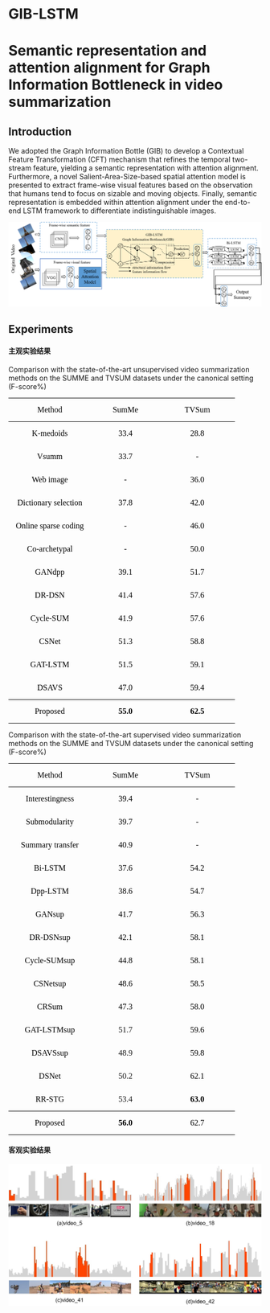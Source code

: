 # GIB-LSTM
# Semantic representation and attention alignment for Graph Information Bottleneck in video summarization  

## Introduction

We adopted the Graph Information Bottle (GIB) to develop a Contextual Feature Transformation (CFT)  mechanism that refines the temporal two-stream feature, yielding a semantic representation with attention alignment. Furthermore, a novel Salient-Area-Size-based spatial attention model is presented to extract frame-wise visual features based on the observation that humans tend to focus on sizable and moving objects. Finally, semantic representation is embedded within attention alignment under the end-to-end LSTM framework to differentiate indistinguishable images.

![](https://github.com/wangrui91/GIB-LSTM/blob/main/images/GIB-LSTM.png)

##  Experiments
#### 主观实验结果
Comparison with the state-of-the-art unsupervised video summarization methods on the SUMME and TVSUM datasets under the canonical setting  (F-score%)

<table class=MsoTableGrid border=1 cellspacing=0 cellpadding=0
 style='border-collapse:collapse;border:none;mso-border-alt:solid windowtext .5pt;
 mso-yfti-tbllook:1184;mso-padding-alt:0cm 5.4pt 0cm 5.4pt'>
 <tr style='mso-yfti-irow:0;mso-yfti-firstrow:yes'>
  <td width=150 valign=top style='width:112.8pt;border-top:solid windowtext 1.0pt;
  border-left:none;border-bottom:solid windowtext 1.0pt;border-right:none;
  mso-border-top-alt:solid windowtext 1.0pt;mso-border-bottom-alt:solid windowtext .75pt;
  padding:0cm 5.4pt 0cm 5.4pt'>
  <p class=MsoNormal align=center style='text-align:center;mso-pagination:widow-orphan'><span
  lang=EN-US style='font-size:12.0pt;font-family:"Times New Roman",serif;
  mso-fareast-font-family:CMR8;color:black;mso-font-kerning:0pt;mso-bidi-language:
  AR'>Method<o:p></o:p></span></p>
  </td>
  <td width=122 valign=top style='width:91.5pt;border-top:solid windowtext 1.0pt;
  border-left:none;border-bottom:solid windowtext 1.0pt;border-right:none;
  mso-border-top-alt:solid windowtext 1.0pt;mso-border-bottom-alt:solid windowtext .75pt;
  padding:0cm 5.4pt 0cm 5.4pt'>
  <p class=MsoNormal align=center style='text-align:center;mso-pagination:widow-orphan'><span
  class=SpellE><span lang=EN-US style='font-size:12.0pt;font-family:"Times New Roman",serif;
  mso-fareast-font-family:CMR8;color:black;mso-font-kerning:0pt;mso-bidi-language:
  AR'>SumMe</span></span><span lang=EN-US style='font-size:12.0pt;font-family:
  "Times New Roman",serif;mso-fareast-font-family:CMR8;color:black;mso-font-kerning:
  0pt;mso-bidi-language:AR'><o:p></o:p></span></p>
  </td>
  <td width=135 valign=top style='width:101.5pt;border-top:solid windowtext 1.0pt;
  border-left:none;border-bottom:solid windowtext 1.0pt;border-right:none;
  mso-border-top-alt:solid windowtext 1.0pt;mso-border-bottom-alt:solid windowtext .75pt;
  padding:0cm 5.4pt 0cm 5.4pt'>
  <p class=MsoNormal align=center style='text-align:center;mso-pagination:widow-orphan'><span
  class=SpellE><span lang=EN-US style='font-size:12.0pt;font-family:"Times New Roman",serif;
  mso-fareast-font-family:CMR8;color:black;mso-font-kerning:0pt;mso-bidi-language:
  AR'>TVSum</span></span><span lang=EN-US style='font-size:12.0pt;font-family:
  "Times New Roman",serif;mso-fareast-font-family:CMR8;color:black;mso-font-kerning:
  0pt;mso-bidi-language:AR'><o:p></o:p></span></p>
  </td>
 </tr>
 <tr style='mso-yfti-irow:1'>
  <td width=150 valign=top style='width:112.8pt;border:none;mso-border-top-alt:
  solid windowtext .75pt;padding:0cm 5.4pt 0cm 5.4pt'>
  <p class=MsoNormal align=center style='text-align:center;mso-pagination:widow-orphan'><span
  lang=EN-US style='font-size:12.0pt;font-family:"Times New Roman",serif;
  mso-fareast-font-family:CMR8;color:black;mso-font-kerning:0pt;mso-bidi-language:
  AR'>K-<span class=SpellE>medoids</span> <o:p></o:p></span></p>
  </td>
  <td width=122 valign=top style='width:91.5pt;border:none;mso-border-top-alt:
  solid windowtext .75pt;padding:0cm 5.4pt 0cm 5.4pt'>
  <p class=MsoNormal align=center style='text-align:center;mso-pagination:widow-orphan'><span
  lang=EN-US style='font-size:12.0pt;font-family:"Times New Roman",serif;
  mso-fareast-font-family:CMR8;color:black;mso-font-kerning:0pt;mso-bidi-language:
  AR'>33.4<o:p></o:p></span></p>
  </td>
  <td width=135 valign=top style='width:101.5pt;border:none;mso-border-top-alt:
  solid windowtext .75pt;padding:0cm 5.4pt 0cm 5.4pt'>
  <p class=MsoNormal align=center style='text-align:center;mso-pagination:widow-orphan'><span
  lang=EN-US style='font-size:12.0pt;font-family:"Times New Roman",serif;
  mso-fareast-font-family:CMR8;color:black;mso-font-kerning:0pt;mso-bidi-language:
  AR'>28.8<o:p></o:p></span></p>
  </td>
 </tr>
 <tr style='mso-yfti-irow:2'>
  <td width=150 valign=top style='width:112.8pt;border:none;padding:0cm 5.4pt 0cm 5.4pt'>
  <p class=MsoNormal align=center style='text-align:center;mso-pagination:widow-orphan'><span
  class=SpellE><span lang=EN-US style='font-size:12.0pt;font-family:"Times New Roman",serif;
  mso-fareast-font-family:CMR8;color:black;mso-font-kerning:0pt;mso-bidi-language:
  AR'>Vsumm</span></span><span lang=EN-US style='font-size:12.0pt;font-family:
  "Times New Roman",serif;mso-fareast-font-family:CMR8;color:black;mso-font-kerning:
  0pt;mso-bidi-language:AR'><o:p></o:p></span></p>
  </td>
  <td width=122 valign=top style='width:91.5pt;border:none;padding:0cm 5.4pt 0cm 5.4pt'>
  <p class=MsoNormal align=center style='text-align:center;mso-pagination:widow-orphan'><span
  lang=EN-US style='font-size:12.0pt;font-family:"Times New Roman",serif;
  mso-fareast-font-family:CMR8;color:black;mso-font-kerning:0pt;mso-bidi-language:
  AR'>33.7<o:p></o:p></span></p>
  </td>
  <td width=135 valign=top style='width:101.5pt;border:none;padding:0cm 5.4pt 0cm 5.4pt'>
  <p class=MsoNormal align=center style='text-align:center;mso-pagination:widow-orphan'><span
  lang=EN-US style='font-size:12.0pt;font-family:"Times New Roman",serif;
  mso-fareast-font-family:CMR8;color:black;mso-font-kerning:0pt;mso-bidi-language:
  AR'>-<o:p></o:p></span></p>
  </td>
 </tr>
 <tr style='mso-yfti-irow:3'>
  <td width=150 valign=top style='width:112.8pt;border:none;padding:0cm 5.4pt 0cm 5.4pt'>
  <p class=MsoNormal align=center style='text-align:center;mso-pagination:widow-orphan'><span
  lang=EN-US style='font-size:12.0pt;font-family:"Times New Roman",serif;
  mso-fareast-font-family:CMR8;color:black;mso-font-kerning:0pt;mso-bidi-language:
  AR'>Web image<o:p></o:p></span></p>
  </td>
  <td width=122 valign=top style='width:91.5pt;border:none;padding:0cm 5.4pt 0cm 5.4pt'>
  <p class=MsoNormal align=center style='text-align:center;mso-pagination:widow-orphan'><span
  lang=EN-US style='font-size:12.0pt;font-family:"Times New Roman",serif;
  mso-fareast-font-family:CMR8;color:black;mso-font-kerning:0pt;mso-bidi-language:
  AR'>-<o:p></o:p></span></p>
  </td>
  <td width=135 valign=top style='width:101.5pt;border:none;padding:0cm 5.4pt 0cm 5.4pt'>
  <p class=MsoNormal align=center style='text-align:center;mso-pagination:widow-orphan'><span
  lang=EN-US style='font-size:12.0pt;font-family:"Times New Roman",serif;
  mso-fareast-font-family:CMR8;color:black;mso-font-kerning:0pt;mso-bidi-language:
  AR'>36.0<o:p></o:p></span></p>
  </td>
 </tr>
 <tr style='mso-yfti-irow:4'>
  <td width=150 valign=top style='width:112.8pt;border:none;padding:0cm 5.4pt 0cm 5.4pt'>
  <p class=MsoNormal align=center style='text-align:center;mso-pagination:widow-orphan'><span
  lang=EN-US style='font-size:12.0pt;font-family:"Times New Roman",serif;
  mso-fareast-font-family:CMR8;color:black;mso-font-kerning:0pt;mso-bidi-language:
  AR'>Dictionary selection<o:p></o:p></span></p>
  </td>
  <td width=122 valign=top style='width:91.5pt;border:none;padding:0cm 5.4pt 0cm 5.4pt'>
  <p class=MsoNormal align=center style='text-align:center;mso-pagination:widow-orphan'><span
  lang=EN-US style='font-size:12.0pt;font-family:"Times New Roman",serif;
  mso-fareast-font-family:CMR8;color:black;mso-font-kerning:0pt;mso-bidi-language:
  AR'>37.8<o:p></o:p></span></p>
  </td>
  <td width=135 valign=top style='width:101.5pt;border:none;padding:0cm 5.4pt 0cm 5.4pt'>
  <p class=MsoNormal align=center style='text-align:center;mso-pagination:widow-orphan'><span
  lang=EN-US style='font-size:12.0pt;font-family:"Times New Roman",serif;
  mso-fareast-font-family:CMR8;color:black;mso-font-kerning:0pt;mso-bidi-language:
  AR'>42.0<o:p></o:p></span></p>
  </td>
 </tr>
 <tr style='mso-yfti-irow:5'>
  <td width=150 valign=top style='width:112.8pt;border:none;padding:0cm 5.4pt 0cm 5.4pt'>
  <p class=MsoNormal align=center style='text-align:center;mso-pagination:widow-orphan'><span
  lang=EN-US style='font-size:12.0pt;font-family:"Times New Roman",serif;
  mso-fareast-font-family:CMR8;color:black;mso-font-kerning:0pt;mso-bidi-language:
  AR'>Online sparse coding<o:p></o:p></span></p>
  </td>
  <td width=122 valign=top style='width:91.5pt;border:none;padding:0cm 5.4pt 0cm 5.4pt'>
  <p class=MsoNormal align=center style='text-align:center;mso-pagination:widow-orphan'><span
  lang=EN-US style='font-size:12.0pt;font-family:"Times New Roman",serif;
  mso-fareast-font-family:CMR8;color:black;mso-font-kerning:0pt;mso-bidi-language:
  AR'>-<o:p></o:p></span></p>
  </td>
  <td width=135 valign=top style='width:101.5pt;border:none;padding:0cm 5.4pt 0cm 5.4pt'>
  <p class=MsoNormal align=center style='text-align:center;mso-pagination:widow-orphan'><span
  lang=EN-US style='font-size:12.0pt;font-family:"Times New Roman",serif;
  mso-fareast-font-family:CMR8;color:black;mso-font-kerning:0pt;mso-bidi-language:
  AR'>46.0<o:p></o:p></span></p>
  </td>
 </tr>
 <tr style='mso-yfti-irow:6'>
  <td width=150 valign=top style='width:112.8pt;border:none;padding:0cm 5.4pt 0cm 5.4pt'>
  <p class=MsoNormal align=center style='text-align:center;mso-pagination:widow-orphan'><span
  lang=EN-US style='font-size:12.0pt;font-family:"Times New Roman",serif;
  mso-fareast-font-family:CMR8;color:black;mso-font-kerning:0pt;mso-bidi-language:
  AR'>Co-archetypal<o:p></o:p></span></p>
  </td>
  <td width=122 valign=top style='width:91.5pt;border:none;padding:0cm 5.4pt 0cm 5.4pt'>
  <p class=MsoNormal align=center style='text-align:center;mso-pagination:widow-orphan'><span
  lang=EN-US style='font-size:12.0pt;font-family:"Times New Roman",serif;
  mso-fareast-font-family:CMR8;color:black;mso-font-kerning:0pt;mso-bidi-language:
  AR'>-<o:p></o:p></span></p>
  </td>
  <td width=135 valign=top style='width:101.5pt;border:none;padding:0cm 5.4pt 0cm 5.4pt'>
  <p class=MsoNormal align=center style='text-align:center;mso-pagination:widow-orphan'><span
  lang=EN-US style='font-size:12.0pt;font-family:"Times New Roman",serif;
  mso-fareast-font-family:CMR8;color:black;mso-font-kerning:0pt;mso-bidi-language:
  AR'>50.0<o:p></o:p></span></p>
  </td>
 </tr>
 <tr style='mso-yfti-irow:7'>
  <td width=150 valign=top style='width:112.8pt;border:none;padding:0cm 5.4pt 0cm 5.4pt'>
  <p class=MsoNormal align=center style='text-align:center;mso-pagination:widow-orphan'><span
  class=SpellE><span lang=EN-US style='font-size:12.0pt;font-family:"Times New Roman",serif;
  mso-fareast-font-family:CMR8;color:black;mso-font-kerning:0pt;mso-bidi-language:
  AR'>GANdpp</span></span><span lang=EN-US style='font-size:12.0pt;font-family:
  "Times New Roman",serif;mso-fareast-font-family:CMR8;color:black;mso-font-kerning:
  0pt;mso-bidi-language:AR'><o:p></o:p></span></p>
  </td>
  <td width=122 valign=top style='width:91.5pt;border:none;padding:0cm 5.4pt 0cm 5.4pt'>
  <p class=MsoNormal align=center style='text-align:center;mso-pagination:widow-orphan'><span
  lang=EN-US style='font-size:12.0pt;font-family:"Times New Roman",serif;
  mso-fareast-font-family:CMR8;color:black;mso-font-kerning:0pt;mso-bidi-language:
  AR'>39.1<o:p></o:p></span></p>
  </td>
  <td width=135 valign=top style='width:101.5pt;border:none;padding:0cm 5.4pt 0cm 5.4pt'>
  <p class=MsoNormal align=center style='text-align:center;mso-pagination:widow-orphan'><span
  lang=EN-US style='font-size:12.0pt;font-family:"Times New Roman",serif;
  mso-fareast-font-family:CMR8;color:black;mso-font-kerning:0pt;mso-bidi-language:
  AR'>51.7<o:p></o:p></span></p>
  </td>
 </tr>
 <tr style='mso-yfti-irow:8'>
  <td width=150 valign=top style='width:112.8pt;border:none;padding:0cm 5.4pt 0cm 5.4pt'>
  <p class=MsoNormal align=center style='text-align:center;mso-pagination:widow-orphan'><span
  lang=EN-US style='font-size:12.0pt;font-family:"Times New Roman",serif;
  mso-fareast-font-family:CMR8;color:black;mso-font-kerning:0pt;mso-bidi-language:
  AR'>DR-DSN<o:p></o:p></span></p>
  </td>
  <td width=122 valign=top style='width:91.5pt;border:none;padding:0cm 5.4pt 0cm 5.4pt'>
  <p class=MsoNormal align=center style='text-align:center;mso-pagination:widow-orphan'><span
  lang=EN-US style='font-size:12.0pt;font-family:"Times New Roman",serif;
  mso-fareast-font-family:CMR8;color:black;mso-font-kerning:0pt;mso-bidi-language:
  AR'>41.4<o:p></o:p></span></p>
  </td>
  <td width=135 valign=top style='width:101.5pt;border:none;padding:0cm 5.4pt 0cm 5.4pt'>
  <p class=MsoNormal align=center style='text-align:center;mso-pagination:widow-orphan'><span
  lang=EN-US style='font-size:12.0pt;font-family:"Times New Roman",serif;
  mso-fareast-font-family:CMR8;color:black;mso-font-kerning:0pt;mso-bidi-language:
  AR'>57.6<o:p></o:p></span></p>
  </td>
 </tr>
 <tr style='mso-yfti-irow:9'>
  <td width=150 valign=top style='width:112.8pt;border:none;padding:0cm 5.4pt 0cm 5.4pt'>
  <p class=MsoNormal align=center style='text-align:center;mso-pagination:widow-orphan'><span
  lang=EN-US style='font-size:12.0pt;font-family:"Times New Roman",serif;
  mso-fareast-font-family:CMR8;color:black;mso-font-kerning:0pt;mso-bidi-language:
  AR'>Cycle-SUM<o:p></o:p></span></p>
  </td>
  <td width=122 valign=top style='width:91.5pt;border:none;padding:0cm 5.4pt 0cm 5.4pt'>
  <p class=MsoNormal align=center style='text-align:center;mso-pagination:widow-orphan'><span
  lang=EN-US style='font-size:12.0pt;font-family:"Times New Roman",serif;
  mso-fareast-font-family:CMR8;color:black;mso-font-kerning:0pt;mso-bidi-language:
  AR'>41.9<o:p></o:p></span></p>
  </td>
  <td width=135 valign=top style='width:101.5pt;border:none;padding:0cm 5.4pt 0cm 5.4pt'>
  <p class=MsoNormal align=center style='text-align:center;mso-pagination:widow-orphan'><span
  lang=EN-US style='font-size:12.0pt;font-family:"Times New Roman",serif;
  mso-fareast-font-family:CMR8;color:black;mso-font-kerning:0pt;mso-bidi-language:
  AR'>57.6<o:p></o:p></span></p>
  </td>
 </tr>
 <tr style='mso-yfti-irow:10'>
  <td width=150 valign=top style='width:112.8pt;border:none;padding:0cm 5.4pt 0cm 5.4pt'>
  <p class=MsoNormal align=center style='text-align:center;mso-pagination:widow-orphan'><span
  class=SpellE><span lang=EN-US style='font-size:12.0pt;font-family:"Times New Roman",serif;
  mso-fareast-font-family:CMR8;color:black;mso-font-kerning:0pt;mso-bidi-language:
  AR'>CSNet</span></span><span lang=EN-US style='font-size:12.0pt;font-family:
  "Times New Roman",serif;mso-fareast-font-family:CMR8;color:black;mso-font-kerning:
  0pt;mso-bidi-language:AR'><o:p></o:p></span></p>
  </td>
  <td width=122 valign=top style='width:91.5pt;border:none;padding:0cm 5.4pt 0cm 5.4pt'>
  <p class=MsoNormal align=center style='text-align:center;mso-pagination:widow-orphan'><span
  lang=EN-US style='font-size:12.0pt;font-family:"Times New Roman",serif;
  mso-fareast-font-family:CMR8;color:black;mso-font-kerning:0pt;mso-bidi-language:
  AR'>51.3<o:p></o:p></span></p>
  </td>
  <td width=135 valign=top style='width:101.5pt;border:none;padding:0cm 5.4pt 0cm 5.4pt'>
  <p class=MsoNormal align=center style='text-align:center;mso-pagination:widow-orphan'><span
  lang=EN-US style='font-size:12.0pt;font-family:"Times New Roman",serif;
  mso-fareast-font-family:CMR8;color:black;mso-font-kerning:0pt;mso-bidi-language:
  AR'>58.8<o:p></o:p></span></p>
  </td>
 </tr>
 <tr style='mso-yfti-irow:11'>
  <td width=150 valign=top style='width:112.8pt;border:none;padding:0cm 5.4pt 0cm 5.4pt'>
  <p class=MsoNormal align=center style='text-align:center;mso-pagination:widow-orphan'><span
  lang=EN-US style='font-size:12.0pt;font-family:"Times New Roman",serif;
  mso-fareast-font-family:CMR8;color:black;mso-font-kerning:0pt;mso-bidi-language:
  AR'>GAT-LSTM<o:p></o:p></span></p>
  </td>
  <td width=122 valign=top style='width:91.5pt;border:none;padding:0cm 5.4pt 0cm 5.4pt'>
  <p class=MsoNormal align=center style='text-align:center;mso-pagination:widow-orphan'><span
  lang=EN-US style='font-size:12.0pt;font-family:"Times New Roman",serif;
  mso-fareast-font-family:CMR8;color:black;mso-font-kerning:0pt;mso-bidi-language:
  AR'>51.5<o:p></o:p></span></p>
  </td>
  <td width=135 valign=top style='width:101.5pt;border:none;padding:0cm 5.4pt 0cm 5.4pt'>
  <p class=MsoNormal align=center style='text-align:center;mso-pagination:widow-orphan'><span
  lang=EN-US style='font-size:12.0pt;font-family:"Times New Roman",serif;
  mso-fareast-font-family:CMR8;color:black;mso-font-kerning:0pt;mso-bidi-language:
  AR'>59.1<o:p></o:p></span></p>
  </td>
 </tr>
 <tr style='mso-yfti-irow:12'>
  <td width=150 valign=top style='width:112.8pt;border:none;border-bottom:solid windowtext 1.0pt;
  mso-border-bottom-alt:solid windowtext .5pt;padding:0cm 5.4pt 0cm 5.4pt'>
  <p class=MsoNormal align=center style='text-align:center;mso-pagination:widow-orphan'><span
  lang=EN-US style='font-size:12.0pt;font-family:"Times New Roman",serif;
  mso-fareast-font-family:CMR8;color:black;mso-font-kerning:0pt;mso-bidi-language:
  AR'>DSAVS<o:p></o:p></span></p>
  </td>
  <td width=122 valign=top style='width:91.5pt;border:none;border-bottom:solid windowtext 1.0pt;
  mso-border-bottom-alt:solid windowtext .5pt;padding:0cm 5.4pt 0cm 5.4pt'>
  <p class=MsoNormal align=center style='text-align:center;mso-pagination:widow-orphan'><span
  lang=EN-US style='font-size:12.0pt;font-family:"Times New Roman",serif;
  mso-fareast-font-family:CMR8;color:black;mso-font-kerning:0pt;mso-bidi-language:
  AR'>47.0<o:p></o:p></span></p>
  </td>
  <td width=135 valign=top style='width:101.5pt;border:none;border-bottom:solid windowtext 1.0pt;
  mso-border-bottom-alt:solid windowtext .5pt;padding:0cm 5.4pt 0cm 5.4pt'>
  <p class=MsoNormal align=center style='text-align:center;mso-pagination:widow-orphan'><span
  lang=EN-US style='font-size:12.0pt;font-family:"Times New Roman",serif;
  mso-fareast-font-family:CMR8;color:black;mso-font-kerning:0pt;mso-bidi-language:
  AR'>59.4<o:p></o:p></span></p>
  </td>
 </tr>
 <tr style='mso-yfti-irow:13;mso-yfti-lastrow:yes'>
  <td width=150 valign=top style='width:112.8pt;border:none;border-bottom:solid windowtext 1.0pt;
  mso-border-top-alt:solid windowtext .5pt;padding:0cm 5.4pt 0cm 5.4pt'>
  <p class=MsoNormal align=center style='text-align:center;mso-pagination:widow-orphan'><span
  lang=EN-US style='font-size:12.0pt;font-family:"Times New Roman",serif;
  mso-fareast-font-family:CMR8;color:black;mso-font-kerning:0pt;mso-bidi-language:
  AR'>Proposed<o:p></o:p></span></p>
  </td>
  <td width=122 valign=top style='width:91.5pt;border:none;border-bottom:solid windowtext 1.0pt;
  mso-border-top-alt:solid windowtext .5pt;padding:0cm 5.4pt 0cm 5.4pt'>
  <p class=MsoNormal align=center style='text-align:center;mso-pagination:widow-orphan'><b><span
  lang=EN-US style='font-size:12.0pt;font-family:"Times New Roman",serif;
  mso-fareast-font-family:CMR8;color:black;mso-font-kerning:0pt;mso-bidi-language:
  AR'>55.0<o:p></o:p></span></b></p>
  </td>
  <td width=135 valign=top style='width:101.5pt;border:none;border-bottom:solid windowtext 1.0pt;
  mso-border-top-alt:solid windowtext .5pt;padding:0cm 5.4pt 0cm 5.4pt'>
  <p class=MsoNormal align=center style='text-align:center;mso-pagination:widow-orphan'><b><span
  lang=EN-US style='font-size:12.0pt;font-family:"Times New Roman",serif;
  mso-fareast-font-family:CMR8;color:black;mso-font-kerning:0pt;mso-bidi-language:
  AR'>62.5<o:p></o:p></span></b></p>
  </td>
 </tr>
</table>

Comparison with the state-of-the-art supervised video summarization methods on the SUMME and TVSUM datasets under the canonical setting  (F-score%)

<table class=MsoTableGrid border=1 cellspacing=0 cellpadding=0
 style='border-collapse:collapse;border:none;mso-border-alt:solid windowtext .5pt;
 mso-yfti-tbllook:1184;mso-padding-alt:0cm 5.4pt 0cm 5.4pt'>
 <tr style='mso-yfti-irow:0;mso-yfti-firstrow:yes'>
  <td width=150 valign=top style='width:112.8pt;border-top:solid windowtext 1.0pt;
  border-left:none;border-bottom:solid windowtext 1.0pt;border-right:none;
  mso-border-top-alt:solid windowtext 1.0pt;mso-border-bottom-alt:solid windowtext .75pt;
  padding:0cm 5.4pt 0cm 5.4pt'>
  <p class=MsoNormal align=center style='text-align:center;mso-pagination:widow-orphan'><span
  lang=EN-US style='font-size:12.0pt;font-family:"Times New Roman",serif;
  mso-bidi-font-family:"Times New Roman";mso-bidi-theme-font:minor-bidi;
  color:black;mso-font-kerning:0pt'>Method</span><span lang=EN-US
  style='font-size:12.0pt;font-family:"Times New Roman",serif;mso-fareast-font-family:
  CMR8;mso-bidi-font-family:"Times New Roman";mso-bidi-theme-font:minor-bidi;
  color:black;mso-font-kerning:0pt'><o:p></o:p></span></p>
  </td>
  <td width=122 valign=top style='width:91.5pt;border-top:solid windowtext 1.0pt;
  border-left:none;border-bottom:solid windowtext 1.0pt;border-right:none;
  mso-border-top-alt:solid windowtext 1.0pt;mso-border-bottom-alt:solid windowtext .75pt;
  padding:0cm 5.4pt 0cm 5.4pt'>
  <p class=MsoNormal align=center style='text-align:center;mso-pagination:widow-orphan'><span
  class=SpellE><span lang=EN-US style='font-size:12.0pt;font-family:"Times New Roman",serif;
  mso-bidi-font-family:"Times New Roman";mso-bidi-theme-font:minor-bidi;
  color:black;mso-font-kerning:0pt'>SumMe</span></span><span lang=EN-US
  style='font-size:12.0pt;font-family:"Times New Roman",serif;mso-fareast-font-family:
  CMR8;mso-bidi-font-family:"Times New Roman";mso-bidi-theme-font:minor-bidi;
  color:black;mso-font-kerning:0pt'><o:p></o:p></span></p>
  </td>
  <td width=135 valign=top style='width:101.5pt;border-top:solid windowtext 1.0pt;
  border-left:none;border-bottom:solid windowtext 1.0pt;border-right:none;
  mso-border-top-alt:solid windowtext 1.0pt;mso-border-bottom-alt:solid windowtext .75pt;
  padding:0cm 5.4pt 0cm 5.4pt'>
  <p class=MsoNormal align=center style='text-align:center;mso-pagination:widow-orphan'><span
  class=SpellE><span lang=EN-US style='font-size:12.0pt;font-family:"Times New Roman",serif;
  mso-bidi-font-family:"Times New Roman";mso-bidi-theme-font:minor-bidi;
  color:black;mso-font-kerning:0pt'>TVSum</span></span><span lang=EN-US
  style='font-size:12.0pt;font-family:"Times New Roman",serif;mso-fareast-font-family:
  CMR8;mso-bidi-font-family:"Times New Roman";mso-bidi-theme-font:minor-bidi;
  color:black;mso-font-kerning:0pt'><o:p></o:p></span></p>
  </td>
 </tr>
 <tr style='mso-yfti-irow:1'>
  <td width=150 valign=top style='width:112.8pt;border:none;mso-border-top-alt:
  solid windowtext .75pt;padding:0cm 5.4pt 0cm 5.4pt'>
  <p class=MsoNormal align=center style='text-align:center;mso-pagination:widow-orphan'><span
  lang=EN-US style='font-size:12.0pt;font-family:"Times New Roman",serif;
  mso-bidi-font-family:"Times New Roman";mso-bidi-theme-font:minor-bidi;
  color:black;mso-font-kerning:0pt'>Interestingness</span><span lang=EN-US
  style='font-size:12.0pt;font-family:"Times New Roman",serif;mso-fareast-font-family:
  CMR8;mso-bidi-font-family:"Times New Roman";mso-bidi-theme-font:minor-bidi;
  color:black;mso-font-kerning:0pt'><o:p></o:p></span></p>
  </td>
  <td width=122 valign=top style='width:91.5pt;border:none;mso-border-top-alt:
  solid windowtext .75pt;padding:0cm 5.4pt 0cm 5.4pt'>
  <p class=MsoNormal align=center style='text-align:center;mso-pagination:widow-orphan'><span
  lang=EN-US style='font-size:12.0pt;font-family:"Times New Roman",serif;
  mso-bidi-font-family:"Times New Roman";mso-bidi-theme-font:minor-bidi;
  color:black;mso-font-kerning:0pt'>39.4</span><span lang=EN-US
  style='font-size:12.0pt;font-family:"Times New Roman",serif;mso-fareast-font-family:
  CMR8;mso-bidi-font-family:"Times New Roman";mso-bidi-theme-font:minor-bidi;
  color:black;mso-font-kerning:0pt'><o:p></o:p></span></p>
  </td>
  <td width=135 valign=top style='width:101.5pt;border:none;mso-border-top-alt:
  solid windowtext .75pt;padding:0cm 5.4pt 0cm 5.4pt'>
  <p class=MsoNormal align=center style='text-align:center;mso-pagination:widow-orphan'><span
  lang=EN-US style='font-size:12.0pt;font-family:"Times New Roman",serif;
  mso-bidi-font-family:"Times New Roman";mso-bidi-theme-font:minor-bidi;
  color:black;mso-font-kerning:0pt'>-</span><span lang=EN-US style='font-size:
  12.0pt;font-family:"Times New Roman",serif;mso-fareast-font-family:CMR8;
  mso-bidi-font-family:"Times New Roman";mso-bidi-theme-font:minor-bidi;
  color:black;mso-font-kerning:0pt'><o:p></o:p></span></p>
  </td>
 </tr>
 <tr style='mso-yfti-irow:2'>
  <td width=150 valign=top style='width:112.8pt;border:none;padding:0cm 5.4pt 0cm 5.4pt'>
  <p class=MsoNormal align=center style='text-align:center;mso-pagination:widow-orphan'><span
  class=SpellE><span lang=EN-US style='font-size:12.0pt;font-family:"Times New Roman",serif;
  mso-bidi-font-family:"Times New Roman";mso-bidi-theme-font:minor-bidi;
  color:black;mso-font-kerning:0pt'>Submodularity</span></span><span
  lang=EN-US style='font-size:12.0pt;font-family:"Times New Roman",serif;
  mso-fareast-font-family:CMR8;mso-bidi-font-family:"Times New Roman";
  mso-bidi-theme-font:minor-bidi;color:black;mso-font-kerning:0pt'><o:p></o:p></span></p>
  </td>
  <td width=122 valign=top style='width:91.5pt;border:none;padding:0cm 5.4pt 0cm 5.4pt'>
  <p class=MsoNormal align=center style='text-align:center;mso-pagination:widow-orphan'><span
  lang=EN-US style='font-size:12.0pt;font-family:"Times New Roman",serif;
  mso-bidi-font-family:"Times New Roman";mso-bidi-theme-font:minor-bidi;
  color:black;mso-font-kerning:0pt'>39.7</span><span lang=EN-US
  style='font-size:12.0pt;font-family:"Times New Roman",serif;mso-fareast-font-family:
  CMR8;mso-bidi-font-family:"Times New Roman";mso-bidi-theme-font:minor-bidi;
  color:black;mso-font-kerning:0pt'><o:p></o:p></span></p>
  </td>
  <td width=135 valign=top style='width:101.5pt;border:none;padding:0cm 5.4pt 0cm 5.4pt'>
  <p class=MsoNormal align=center style='text-align:center;mso-pagination:widow-orphan'><span
  lang=EN-US style='font-size:12.0pt;font-family:"Times New Roman",serif;
  mso-bidi-font-family:"Times New Roman";mso-bidi-theme-font:minor-bidi;
  color:black;mso-font-kerning:0pt'>-</span><span lang=EN-US style='font-size:
  12.0pt;font-family:"Times New Roman",serif;mso-fareast-font-family:CMR8;
  mso-bidi-font-family:"Times New Roman";mso-bidi-theme-font:minor-bidi;
  color:black;mso-font-kerning:0pt'><o:p></o:p></span></p>
  </td>
 </tr>
 <tr style='mso-yfti-irow:3'>
  <td width=150 valign=top style='width:112.8pt;border:none;padding:0cm 5.4pt 0cm 5.4pt'>
  <p class=MsoNormal align=center style='text-align:center;mso-pagination:widow-orphan'><span
  lang=EN-US style='font-size:12.0pt;font-family:"Times New Roman",serif;
  mso-bidi-font-family:"Times New Roman";mso-bidi-theme-font:minor-bidi;
  color:black;mso-font-kerning:0pt'>Summary transfer</span><span lang=EN-US
  style='font-size:12.0pt;font-family:"Times New Roman",serif;mso-fareast-font-family:
  CMR8;mso-bidi-font-family:"Times New Roman";mso-bidi-theme-font:minor-bidi;
  color:black;mso-font-kerning:0pt'><o:p></o:p></span></p>
  </td>
  <td width=122 valign=top style='width:91.5pt;border:none;padding:0cm 5.4pt 0cm 5.4pt'>
  <p class=MsoNormal align=center style='text-align:center;mso-pagination:widow-orphan'><span
  lang=EN-US style='font-size:12.0pt;font-family:"Times New Roman",serif;
  mso-bidi-font-family:"Times New Roman";mso-bidi-theme-font:minor-bidi;
  color:black;mso-font-kerning:0pt'>40.9</span><span lang=EN-US
  style='font-size:12.0pt;font-family:"Times New Roman",serif;mso-fareast-font-family:
  CMR8;mso-bidi-font-family:"Times New Roman";mso-bidi-theme-font:minor-bidi;
  color:black;mso-font-kerning:0pt'><o:p></o:p></span></p>
  </td>
  <td width=135 valign=top style='width:101.5pt;border:none;padding:0cm 5.4pt 0cm 5.4pt'>
  <p class=MsoNormal align=center style='text-align:center;mso-pagination:widow-orphan'><span
  lang=EN-US style='font-size:12.0pt;font-family:"Times New Roman",serif;
  mso-bidi-font-family:"Times New Roman";mso-bidi-theme-font:minor-bidi;
  color:black;mso-font-kerning:0pt'>-</span><span lang=EN-US style='font-size:
  12.0pt;font-family:"Times New Roman",serif;mso-fareast-font-family:CMR8;
  mso-bidi-font-family:"Times New Roman";mso-bidi-theme-font:minor-bidi;
  color:black;mso-font-kerning:0pt'><o:p></o:p></span></p>
  </td>
 </tr>
 <tr style='mso-yfti-irow:4'>
  <td width=150 valign=top style='width:112.8pt;border:none;padding:0cm 5.4pt 0cm 5.4pt'>
  <p class=MsoNormal align=center style='text-align:center;mso-pagination:widow-orphan'><span
  lang=EN-US style='font-size:12.0pt;font-family:"Times New Roman",serif;
  mso-bidi-font-family:"Times New Roman";mso-bidi-theme-font:minor-bidi;
  color:black;mso-font-kerning:0pt'>Bi-LSTM</span><span lang=EN-US
  style='font-size:12.0pt;font-family:"Times New Roman",serif;mso-fareast-font-family:
  CMR8;mso-bidi-font-family:"Times New Roman";mso-bidi-theme-font:minor-bidi;
  color:black;mso-font-kerning:0pt'><o:p></o:p></span></p>
  </td>
  <td width=122 valign=top style='width:91.5pt;border:none;padding:0cm 5.4pt 0cm 5.4pt'>
  <p class=MsoNormal align=center style='text-align:center;mso-pagination:widow-orphan'><span
  lang=EN-US style='font-size:12.0pt;font-family:"Times New Roman",serif;
  mso-bidi-font-family:"Times New Roman";mso-bidi-theme-font:minor-bidi;
  color:black;mso-font-kerning:0pt'>37.6</span><span lang=EN-US
  style='font-size:12.0pt;font-family:"Times New Roman",serif;mso-fareast-font-family:
  CMR8;mso-bidi-font-family:"Times New Roman";mso-bidi-theme-font:minor-bidi;
  color:black;mso-font-kerning:0pt'><o:p></o:p></span></p>
  </td>
  <td width=135 valign=top style='width:101.5pt;border:none;padding:0cm 5.4pt 0cm 5.4pt'>
  <p class=MsoNormal align=center style='text-align:center;mso-pagination:widow-orphan'><span
  lang=EN-US style='font-size:12.0pt;font-family:"Times New Roman",serif;
  mso-bidi-font-family:"Times New Roman";mso-bidi-theme-font:minor-bidi;
  color:black;mso-font-kerning:0pt'>54.2</span><span lang=EN-US
  style='font-size:12.0pt;font-family:"Times New Roman",serif;mso-fareast-font-family:
  CMR8;mso-bidi-font-family:"Times New Roman";mso-bidi-theme-font:minor-bidi;
  color:black;mso-font-kerning:0pt'><o:p></o:p></span></p>
  </td>
 </tr>
 <tr style='mso-yfti-irow:5'>
  <td width=150 valign=top style='width:112.8pt;border:none;padding:0cm 5.4pt 0cm 5.4pt'>
  <p class=MsoNormal align=center style='text-align:center;mso-pagination:widow-orphan'><span
  class=SpellE><span lang=EN-US style='font-size:12.0pt;font-family:"Times New Roman",serif;
  mso-bidi-font-family:"Times New Roman";mso-bidi-theme-font:minor-bidi;
  color:black;mso-font-kerning:0pt'>Dpp</span></span><span lang=EN-US
  style='font-size:12.0pt;font-family:"Times New Roman",serif;mso-bidi-font-family:
  "Times New Roman";mso-bidi-theme-font:minor-bidi;color:black;mso-font-kerning:
  0pt'>-LSTM</span><span lang=EN-US style='font-size:12.0pt;font-family:"Times New Roman",serif;
  mso-fareast-font-family:CMR8;mso-bidi-font-family:"Times New Roman";
  mso-bidi-theme-font:minor-bidi;color:black;mso-font-kerning:0pt'><o:p></o:p></span></p>
  </td>
  <td width=122 valign=top style='width:91.5pt;border:none;padding:0cm 5.4pt 0cm 5.4pt'>
  <p class=MsoNormal align=center style='text-align:center;mso-pagination:widow-orphan'><span
  lang=EN-US style='font-size:12.0pt;font-family:"Times New Roman",serif;
  mso-bidi-font-family:"Times New Roman";mso-bidi-theme-font:minor-bidi;
  color:black;mso-font-kerning:0pt'>38.6</span><span lang=EN-US
  style='font-size:12.0pt;font-family:"Times New Roman",serif;mso-fareast-font-family:
  CMR8;mso-bidi-font-family:"Times New Roman";mso-bidi-theme-font:minor-bidi;
  color:black;mso-font-kerning:0pt'><o:p></o:p></span></p>
  </td>
  <td width=135 valign=top style='width:101.5pt;border:none;padding:0cm 5.4pt 0cm 5.4pt'>
  <p class=MsoNormal align=center style='text-align:center;mso-pagination:widow-orphan'><span
  lang=EN-US style='font-size:12.0pt;font-family:"Times New Roman",serif;
  mso-bidi-font-family:"Times New Roman";mso-bidi-theme-font:minor-bidi;
  color:black;mso-font-kerning:0pt'>54.7</span><span lang=EN-US
  style='font-size:12.0pt;font-family:"Times New Roman",serif;mso-fareast-font-family:
  CMR8;mso-bidi-font-family:"Times New Roman";mso-bidi-theme-font:minor-bidi;
  color:black;mso-font-kerning:0pt'><o:p></o:p></span></p>
  </td>
 </tr>
 <tr style='mso-yfti-irow:6'>
  <td width=150 valign=top style='width:112.8pt;border:none;padding:0cm 5.4pt 0cm 5.4pt'>
  <p class=MsoNormal align=center style='text-align:center;mso-pagination:widow-orphan'><span
  class=SpellE><span lang=EN-US style='font-size:12.0pt;font-family:"Times New Roman",serif;
  mso-bidi-font-family:"Times New Roman";mso-bidi-theme-font:minor-bidi;
  color:black;mso-font-kerning:0pt'>GANsup</span></span><span lang=EN-US
  style='font-size:12.0pt;font-family:"Times New Roman",serif;mso-fareast-font-family:
  CMR8;mso-bidi-font-family:"Times New Roman";mso-bidi-theme-font:minor-bidi;
  color:black;mso-font-kerning:0pt'><o:p></o:p></span></p>
  </td>
  <td width=122 valign=top style='width:91.5pt;border:none;padding:0cm 5.4pt 0cm 5.4pt'>
  <p class=MsoNormal align=center style='text-align:center;mso-pagination:widow-orphan'><span
  lang=EN-US style='font-size:12.0pt;font-family:"Times New Roman",serif;
  mso-bidi-font-family:"Times New Roman";mso-bidi-theme-font:minor-bidi;
  color:black;mso-font-kerning:0pt'>41.7</span><span lang=EN-US
  style='font-size:12.0pt;font-family:"Times New Roman",serif;mso-fareast-font-family:
  CMR8;mso-bidi-font-family:"Times New Roman";mso-bidi-theme-font:minor-bidi;
  color:black;mso-font-kerning:0pt'><o:p></o:p></span></p>
  </td>
  <td width=135 valign=top style='width:101.5pt;border:none;padding:0cm 5.4pt 0cm 5.4pt'>
  <p class=MsoNormal align=center style='text-align:center;mso-pagination:widow-orphan'><span
  lang=EN-US style='font-size:12.0pt;font-family:"Times New Roman",serif;
  mso-bidi-font-family:"Times New Roman";mso-bidi-theme-font:minor-bidi;
  color:black;mso-font-kerning:0pt'>56.3</span><span lang=EN-US
  style='font-size:12.0pt;font-family:"Times New Roman",serif;mso-fareast-font-family:
  CMR8;mso-bidi-font-family:"Times New Roman";mso-bidi-theme-font:minor-bidi;
  color:black;mso-font-kerning:0pt'><o:p></o:p></span></p>
  </td>
 </tr>
 <tr style='mso-yfti-irow:7'>
  <td width=150 valign=top style='width:112.8pt;border:none;padding:0cm 5.4pt 0cm 5.4pt'>
  <p class=MsoNormal align=center style='text-align:center;mso-pagination:widow-orphan'><span
  lang=EN-US style='font-size:12.0pt;font-family:"Times New Roman",serif;
  mso-bidi-font-family:"Times New Roman";mso-bidi-theme-font:minor-bidi;
  color:black;mso-font-kerning:0pt'>DR-<span class=SpellE>DSNsup</span></span><span
  lang=EN-US style='font-size:12.0pt;font-family:"Times New Roman",serif;
  mso-fareast-font-family:CMR8;mso-bidi-font-family:"Times New Roman";
  mso-bidi-theme-font:minor-bidi;color:black;mso-font-kerning:0pt'><o:p></o:p></span></p>
  </td>
  <td width=122 valign=top style='width:91.5pt;border:none;padding:0cm 5.4pt 0cm 5.4pt'>
  <p class=MsoNormal align=center style='text-align:center;mso-pagination:widow-orphan'><span
  lang=EN-US style='font-size:12.0pt;font-family:"Times New Roman",serif;
  mso-bidi-font-family:"Times New Roman";mso-bidi-theme-font:minor-bidi;
  color:black;mso-font-kerning:0pt'>42.1</span><span lang=EN-US
  style='font-size:12.0pt;font-family:"Times New Roman",serif;mso-fareast-font-family:
  CMR8;mso-bidi-font-family:"Times New Roman";mso-bidi-theme-font:minor-bidi;
  color:black;mso-font-kerning:0pt'><o:p></o:p></span></p>
  </td>
  <td width=135 valign=top style='width:101.5pt;border:none;padding:0cm 5.4pt 0cm 5.4pt'>
  <p class=MsoNormal align=center style='text-align:center;mso-pagination:widow-orphan'><span
  lang=EN-US style='font-size:12.0pt;font-family:"Times New Roman",serif;
  mso-bidi-font-family:"Times New Roman";mso-bidi-theme-font:minor-bidi;
  color:black;mso-font-kerning:0pt'>58.1</span><span lang=EN-US
  style='font-size:12.0pt;font-family:"Times New Roman",serif;mso-fareast-font-family:
  CMR8;mso-bidi-font-family:"Times New Roman";mso-bidi-theme-font:minor-bidi;
  color:black;mso-font-kerning:0pt'><o:p></o:p></span></p>
  </td>
 </tr>
 <tr style='mso-yfti-irow:8'>
  <td width=150 valign=top style='width:112.8pt;border:none;padding:0cm 5.4pt 0cm 5.4pt'>
  <p class=MsoNormal align=center style='text-align:center;mso-pagination:widow-orphan'><span
  lang=EN-US style='font-size:12.0pt;font-family:"Times New Roman",serif;
  mso-bidi-font-family:"Times New Roman";mso-bidi-theme-font:minor-bidi;
  color:black;mso-font-kerning:0pt'>Cycle-<span class=SpellE>SUMsup</span><o:p></o:p></span></p>
  </td>
  <td width=122 valign=top style='width:91.5pt;border:none;padding:0cm 5.4pt 0cm 5.4pt'>
  <p class=MsoNormal align=center style='text-align:center;mso-pagination:widow-orphan'><span
  lang=EN-US style='font-size:12.0pt;font-family:"Times New Roman",serif;
  mso-bidi-font-family:"Times New Roman";mso-bidi-theme-font:minor-bidi;
  color:black;mso-font-kerning:0pt'>44.8<o:p></o:p></span></p>
  </td>
  <td width=135 valign=top style='width:101.5pt;border:none;padding:0cm 5.4pt 0cm 5.4pt'>
  <p class=MsoNormal align=center style='text-align:center;mso-pagination:widow-orphan'><span
  lang=EN-US style='font-size:12.0pt;font-family:"Times New Roman",serif;
  mso-bidi-font-family:"Times New Roman";mso-bidi-theme-font:minor-bidi;
  color:black;mso-font-kerning:0pt'>58.1<o:p></o:p></span></p>
  </td>
 </tr>
 <tr style='mso-yfti-irow:9'>
  <td width=150 valign=top style='width:112.8pt;border:none;padding:0cm 5.4pt 0cm 5.4pt'>
  <p class=MsoNormal align=center style='text-align:center;mso-pagination:widow-orphan'><span
  class=SpellE><span lang=EN-US style='font-size:12.0pt;font-family:"Times New Roman",serif;
  mso-bidi-font-family:"Times New Roman";mso-bidi-theme-font:minor-bidi;
  color:black;mso-font-kerning:0pt'>CSNetsup</span></span><span lang=EN-US
  style='font-size:12.0pt;font-family:"Times New Roman",serif;mso-fareast-font-family:
  CMR8;mso-bidi-font-family:"Times New Roman";mso-bidi-theme-font:minor-bidi;
  color:black;mso-font-kerning:0pt'><o:p></o:p></span></p>
  </td>
  <td width=122 valign=top style='width:91.5pt;border:none;padding:0cm 5.4pt 0cm 5.4pt'>
  <p class=MsoNormal align=center style='text-align:center;mso-pagination:widow-orphan'><span
  lang=EN-US style='font-size:12.0pt;font-family:"Times New Roman",serif;
  mso-bidi-font-family:"Times New Roman";mso-bidi-theme-font:minor-bidi;
  color:black;mso-font-kerning:0pt'>48.6</span><span lang=EN-US
  style='font-size:12.0pt;font-family:"Times New Roman",serif;mso-fareast-font-family:
  CMR8;mso-bidi-font-family:"Times New Roman";mso-bidi-theme-font:minor-bidi;
  color:black;mso-font-kerning:0pt'><o:p></o:p></span></p>
  </td>
  <td width=135 valign=top style='width:101.5pt;border:none;padding:0cm 5.4pt 0cm 5.4pt'>
  <p class=MsoNormal align=center style='text-align:center;mso-pagination:widow-orphan'><span
  lang=EN-US style='font-size:12.0pt;font-family:"Times New Roman",serif;
  mso-bidi-font-family:"Times New Roman";mso-bidi-theme-font:minor-bidi;
  color:black;mso-font-kerning:0pt'>58.5</span><span lang=EN-US
  style='font-size:12.0pt;font-family:"Times New Roman",serif;mso-fareast-font-family:
  CMR8;mso-bidi-font-family:"Times New Roman";mso-bidi-theme-font:minor-bidi;
  color:black;mso-font-kerning:0pt'><o:p></o:p></span></p>
  </td>
 </tr>
 <tr style='mso-yfti-irow:10'>
  <td width=150 valign=top style='width:112.8pt;border:none;padding:0cm 5.4pt 0cm 5.4pt'>
  <p class=MsoNormal align=center style='text-align:center;mso-pagination:widow-orphan'><span
  class=SpellE><span lang=EN-US style='font-size:12.0pt;font-family:"Times New Roman",serif;
  mso-bidi-font-family:"Times New Roman";mso-bidi-theme-font:minor-bidi;
  color:black;mso-font-kerning:0pt'>CRSum</span></span><span lang=EN-US
  style='font-size:12.0pt;font-family:"Times New Roman",serif;mso-fareast-font-family:
  CMR8;mso-bidi-font-family:"Times New Roman";mso-bidi-theme-font:minor-bidi;
  color:black;mso-font-kerning:0pt'><o:p></o:p></span></p>
  </td>
  <td width=122 valign=top style='width:91.5pt;border:none;padding:0cm 5.4pt 0cm 5.4pt'>
  <p class=MsoNormal align=center style='text-align:center;mso-pagination:widow-orphan'><span
  lang=EN-US style='font-size:12.0pt;font-family:"Times New Roman",serif;
  mso-bidi-font-family:"Times New Roman";mso-bidi-theme-font:minor-bidi;
  color:black;mso-font-kerning:0pt'>47.3</span><span lang=EN-US
  style='font-size:12.0pt;font-family:"Times New Roman",serif;mso-fareast-font-family:
  CMR8;mso-bidi-font-family:"Times New Roman";mso-bidi-theme-font:minor-bidi;
  color:black;mso-font-kerning:0pt'><o:p></o:p></span></p>
  </td>
  <td width=135 valign=top style='width:101.5pt;border:none;padding:0cm 5.4pt 0cm 5.4pt'>
  <p class=MsoNormal align=center style='text-align:center;mso-pagination:widow-orphan'><span
  lang=EN-US style='font-size:12.0pt;font-family:"Times New Roman",serif;
  mso-bidi-font-family:"Times New Roman";mso-bidi-theme-font:minor-bidi;
  color:black;mso-font-kerning:0pt'>58.0</span><span lang=EN-US
  style='font-size:12.0pt;font-family:"Times New Roman",serif;mso-fareast-font-family:
  CMR8;mso-bidi-font-family:"Times New Roman";mso-bidi-theme-font:minor-bidi;
  color:black;mso-font-kerning:0pt'><o:p></o:p></span></p>
  </td>
 </tr>
 <tr style='mso-yfti-irow:11'>
  <td width=150 valign=top style='width:112.8pt;border:none;padding:0cm 5.4pt 0cm 5.4pt'>
  <p class=MsoNormal align=center style='text-align:center;mso-pagination:widow-orphan'><span
  lang=EN-US style='font-size:12.0pt;font-family:"Times New Roman",serif;
  mso-bidi-font-family:"Times New Roman";mso-bidi-theme-font:minor-bidi;
  color:black;mso-font-kerning:0pt'>GAT-<span class=SpellE>LSTMsup</span></span><span
  lang=EN-US style='font-size:12.0pt;font-family:"Times New Roman",serif;
  mso-fareast-font-family:CMR8;mso-bidi-font-family:"Times New Roman";
  mso-bidi-theme-font:minor-bidi;color:black;mso-font-kerning:0pt'><o:p></o:p></span></p>
  </td>
  <td width=122 valign=top style='width:91.5pt;border:none;padding:0cm 5.4pt 0cm 5.4pt'>
  <p class=MsoNormal align=center style='text-align:center;mso-pagination:widow-orphan'><span
  lang=EN-US style='font-size:12.0pt;font-family:"Times New Roman",serif;
  mso-bidi-font-family:"Times New Roman";mso-bidi-theme-font:minor-bidi;
  mso-font-kerning:0pt;mso-bidi-font-weight:bold'>51.7</span><span lang=EN-US
  style='font-size:12.0pt;font-family:"Times New Roman",serif;mso-fareast-font-family:
  CMR8;mso-bidi-font-family:"Times New Roman";mso-bidi-theme-font:minor-bidi;
  color:black;mso-font-kerning:0pt;mso-bidi-font-weight:bold'><o:p></o:p></span></p>
  </td>
  <td width=135 valign=top style='width:101.5pt;border:none;padding:0cm 5.4pt 0cm 5.4pt'>
  <p class=MsoNormal align=center style='text-align:center;mso-pagination:widow-orphan'><span
  lang=EN-US style='font-size:12.0pt;font-family:"Times New Roman",serif;
  mso-bidi-font-family:"Times New Roman";mso-bidi-theme-font:minor-bidi;
  color:black;mso-font-kerning:0pt;mso-bidi-font-weight:bold'>59.6</span><span
  lang=EN-US style='font-size:12.0pt;font-family:"Times New Roman",serif;
  mso-fareast-font-family:CMR8;mso-bidi-font-family:"Times New Roman";
  mso-bidi-theme-font:minor-bidi;color:black;mso-font-kerning:0pt;mso-bidi-font-weight:
  bold'><o:p></o:p></span></p>
  </td>
 </tr>
 <tr style='mso-yfti-irow:12'>
  <td width=150 valign=top style='width:112.8pt;border:none;padding:0cm 5.4pt 0cm 5.4pt'>
  <p class=MsoNormal align=center style='text-align:center;mso-pagination:widow-orphan'><span
  class=SpellE><span lang=EN-US style='font-size:12.0pt;font-family:"Times New Roman",serif;
  mso-bidi-font-family:"Times New Roman";mso-bidi-theme-font:minor-bidi;
  color:black;mso-font-kerning:0pt'>DSAVSsup</span></span><span lang=EN-US
  style='font-size:12.0pt;font-family:"Times New Roman",serif;mso-bidi-font-family:
  "Times New Roman";mso-bidi-theme-font:minor-bidi;color:black;mso-font-kerning:
  0pt'><o:p></o:p></span></p>
  </td>
  <td width=122 valign=top style='width:91.5pt;border:none;padding:0cm 5.4pt 0cm 5.4pt'>
  <p class=MsoNormal align=center style='text-align:center;mso-pagination:widow-orphan'><span
  lang=EN-US style='font-size:12.0pt;font-family:"Times New Roman",serif;
  mso-bidi-font-family:"Times New Roman";mso-bidi-theme-font:minor-bidi;
  mso-font-kerning:0pt;mso-bidi-font-weight:bold'>48.9<o:p></o:p></span></p>
  </td>
  <td width=135 valign=top style='width:101.5pt;border:none;padding:0cm 5.4pt 0cm 5.4pt'>
  <p class=MsoNormal align=center style='text-align:center;mso-pagination:widow-orphan'><span
  lang=EN-US style='font-size:12.0pt;font-family:"Times New Roman",serif;
  mso-bidi-font-family:"Times New Roman";mso-bidi-theme-font:minor-bidi;
  color:black;mso-font-kerning:0pt;mso-bidi-font-weight:bold'>59.8<o:p></o:p></span></p>
  </td>
 </tr>
 <tr style='mso-yfti-irow:13'>
  <td width=150 valign=top style='width:112.8pt;border:none;padding:0cm 5.4pt 0cm 5.4pt'>
  <p class=MsoNormal align=center style='text-align:center;mso-pagination:widow-orphan'><span
  class=SpellE><span lang=EN-US style='font-size:12.0pt;font-family:"Times New Roman",serif;
  mso-bidi-font-family:"Times New Roman";mso-bidi-theme-font:minor-bidi;
  color:black;mso-font-kerning:0pt'>DSNet</span></span><span lang=EN-US
  style='font-size:12.0pt;font-family:"Times New Roman",serif;mso-bidi-font-family:
  "Times New Roman";mso-bidi-theme-font:minor-bidi;color:black;mso-font-kerning:
  0pt'><o:p></o:p></span></p>
  </td>
  <td width=122 valign=top style='width:91.5pt;border:none;padding:0cm 5.4pt 0cm 5.4pt'>
  <p class=MsoNormal align=center style='text-align:center;mso-pagination:widow-orphan'><span
  lang=EN-US style='font-size:12.0pt;font-family:"Times New Roman",serif;
  mso-bidi-font-family:"Times New Roman";mso-bidi-theme-font:minor-bidi;
  mso-font-kerning:0pt;mso-bidi-font-weight:bold'>50.2<o:p></o:p></span></p>
  </td>
  <td width=135 valign=top style='width:101.5pt;border:none;padding:0cm 5.4pt 0cm 5.4pt'>
  <p class=MsoNormal align=center style='text-align:center;mso-pagination:widow-orphan'><span
  lang=EN-US style='font-size:12.0pt;font-family:"Times New Roman",serif;
  mso-bidi-font-family:"Times New Roman";mso-bidi-theme-font:minor-bidi;
  color:black;mso-font-kerning:0pt;mso-bidi-font-weight:bold'>62.1<o:p></o:p></span></p>
  </td>
 </tr>
 <tr style='mso-yfti-irow:14'>
  <td width=150 valign=top style='width:112.8pt;border:none;border-bottom:solid windowtext 1.0pt;
  mso-border-bottom-alt:solid windowtext .5pt;padding:0cm 5.4pt 0cm 5.4pt'>
  <p class=MsoNormal align=center style='text-align:center;mso-pagination:widow-orphan'><span
  lang=EN-US style='font-size:12.0pt;font-family:"Times New Roman",serif;
  mso-bidi-font-family:"Times New Roman";mso-bidi-theme-font:minor-bidi;
  color:black;mso-font-kerning:0pt'>RR-STG<o:p></o:p></span></p>
  </td>
  <td width=122 valign=top style='width:91.5pt;border:none;border-bottom:solid windowtext 1.0pt;
  mso-border-bottom-alt:solid windowtext .5pt;padding:0cm 5.4pt 0cm 5.4pt'>
  <p class=MsoNormal align=center style='text-align:center;mso-pagination:widow-orphan'><span
  lang=EN-US style='font-size:12.0pt;font-family:"Times New Roman",serif;
  mso-bidi-font-family:"Times New Roman";mso-bidi-theme-font:minor-bidi;
  mso-font-kerning:0pt;mso-bidi-font-weight:bold'>53.4<o:p></o:p></span></p>
  </td>
  <td width=135 valign=top style='width:101.5pt;border:none;border-bottom:solid windowtext 1.0pt;
  mso-border-bottom-alt:solid windowtext .5pt;padding:0cm 5.4pt 0cm 5.4pt'>
  <p class=MsoNormal align=center style='text-align:center;mso-pagination:widow-orphan'><b><span
  lang=EN-US style='font-size:12.0pt;font-family:"Times New Roman",serif;
  mso-bidi-font-family:"Times New Roman";mso-bidi-theme-font:minor-bidi;
  color:black;mso-font-kerning:0pt'>63.0<o:p></o:p></span></b></p>
  </td>
 </tr>
 <tr style='mso-yfti-irow:15;mso-yfti-lastrow:yes'>
  <td width=150 valign=top style='width:112.8pt;border:none;border-bottom:solid windowtext 1.0pt;
  mso-border-top-alt:solid windowtext .5pt;mso-border-top-alt:solid windowtext .5pt;
  mso-border-bottom-alt:solid windowtext .5pt;padding:0cm 5.4pt 0cm 5.4pt'>
  <p class=MsoNormal align=center style='text-align:center;mso-pagination:widow-orphan'><span
  lang=EN-US style='font-size:12.0pt;font-family:"Times New Roman",serif;
  mso-bidi-font-family:"Times New Roman";mso-bidi-theme-font:minor-bidi;
  color:black;mso-font-kerning:0pt'>Proposed</span><span lang=EN-US
  style='font-size:12.0pt;font-family:"Times New Roman",serif;mso-fareast-font-family:
  CMR8;mso-bidi-font-family:"Times New Roman";mso-bidi-theme-font:minor-bidi;
  color:black;mso-font-kerning:0pt'><o:p></o:p></span></p>
  </td>
  <td width=122 valign=top style='width:91.5pt;border:none;border-bottom:solid windowtext 1.0pt;
  mso-border-top-alt:solid windowtext .5pt;mso-border-top-alt:solid windowtext .5pt;
  mso-border-bottom-alt:solid windowtext .5pt;padding:0cm 5.4pt 0cm 5.4pt'>
  <p class=MsoNormal align=center style='text-align:center;mso-pagination:widow-orphan'><b><span
  lang=EN-US style='font-size:12.0pt;font-family:"Times New Roman",serif;
  mso-bidi-font-family:"Times New Roman";mso-bidi-theme-font:minor-bidi;
  color:black;mso-font-kerning:0pt'>56.0</span></b><b><span lang=EN-US
  style='font-size:12.0pt;font-family:"Times New Roman",serif;mso-fareast-font-family:
  CMR8;mso-bidi-font-family:"Times New Roman";mso-bidi-theme-font:minor-bidi;
  color:black;mso-font-kerning:0pt'><o:p></o:p></span></b></p>
  </td>
  <td width=135 valign=top style='width:101.5pt;border:none;border-bottom:solid windowtext 1.0pt;
  mso-border-top-alt:solid windowtext .5pt;mso-border-top-alt:solid windowtext .5pt;
  mso-border-bottom-alt:solid windowtext .5pt;padding:0cm 5.4pt 0cm 5.4pt'>
  <p class=MsoNormal align=center style='text-align:center;mso-pagination:widow-orphan'><span
  lang=EN-US style='font-size:12.0pt;font-family:"Times New Roman",serif;
  mso-bidi-font-family:"Times New Roman";mso-bidi-theme-font:minor-bidi;
  color:black;mso-font-kerning:0pt;mso-bidi-font-weight:bold'>62.7</span><span
  lang=EN-US style='font-size:12.0pt;font-family:"Times New Roman",serif;
  mso-fareast-font-family:CMR8;mso-bidi-font-family:"Times New Roman";
  mso-bidi-theme-font:minor-bidi;color:black;mso-font-kerning:0pt;mso-bidi-font-weight:
  bold'><o:p></o:p></span></p>
  </td>
 </tr>
</table>


#### 客观实验结果

![](https://github.com/wangrui91/GIB-LSTM/blob/main/images/Visualization.png)

